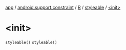[app](../../../index.md) / [android.support.constraint](../../index.md) / [R](../index.md) / [styleable](index.md) / [&lt;init&gt;](.)

# &lt;init&gt;

`styleable()`
`styleable()`
